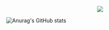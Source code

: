 
<p align="center">
  <a href="https://skillicons.dev">
    <img src="https://skillicons.dev/icons?i=autocad,arduino,git,linux,bash,c,py,cpp,vim,vscode" />
  </a>
</p>

![Anurag's GitHub stats](https://github-readme-stats.vercel.app/api?username=RyanZeDev&show_icons=true&theme=radical)
